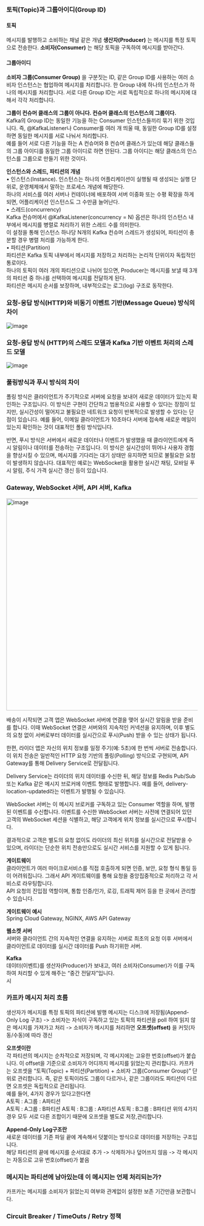 ### 토픽(Topic)과 그룹아이디(Group ID)
#### 토픽
메시지를 발행하고 소비하는 채널 같은 개념 **생산자(Producer)** 는 메시지를 특정 토픽으로 전송한다.
**소비자(Consumer)** 는 해당 토픽을 구독하여 메시지를 받아간다.  
#### 그룹아이디
**소비자 그룹(Consumer Group)** 을 구분짓는 ID, 같은 Group ID를 사용하는 여러 소비자 인스턴스는 협업하여 메시지를 처리합니다. 한 Group 내에 하나의 인스턴스가 하나의 메시지를 처리합니다.
서로 다른 Group ID는 서로 독립적으로 하나의 메시지에 대해서 각각 처리합니다.  

**그룹이 컨슈머 클래스의 그룹이 아니다. 컨슈머 클래스의 인스턴스의 그룹이다.**  
Kafka의 Group ID는 동일한 기능을 하는 Consumer 인스턴스들끼리 묶기 위한 것입니다.
즉, @KafkaListener나 Consumer를 여러 개 띄울 때, 동일한 Group ID를 설정하면 동일한 메시지를 서로 나눠서 처리합니다.  
예를 들어 서로 다른 기능을 하는 A 컨슈머와 B 컨슈머 클래스가 있는데 해당 클래스들의 그룹 아이디를 동일한 그룹 아이디로 하면 안된다. 그룹 아이디는 해당 클래스의 인스턴스를 그룹으로 만들기 위한 것이다.

**인스턴스와 스레드, 파티션의 개념**  
•	인스턴스(Instance). 
인스턴스는 하나의 어플리케이션이 실행될 때 생성되는 실행 단위로, 운영체제에서 말하는 프로세스 개념에 해당한다.  
하나의 서비스를 여러 서버나 컨테이너에 배포하여 서버 이중화 또는 수평 확장을 하게 되면, 어플리케이션 인스턴스도 그 수만큼 늘어난다.  
•	스레드(concurrency)  
Kafka 컨슈머에서 @KafkaListener(concurrency = N) 옵션은 하나의 인스턴스 내부에서 메시지를 병렬로 처리하기 위한 스레드 수를 의미한다.  
이 설정을 통해 인스턴스 하나당 N개의 Kafka 컨슈머 스레드가 생성되어, 파티션이 충분할 경우 병렬 처리를 가능하게 한다.  
•	파티션(Partition)  
파티션은 Kafka 토픽 내부에서 메시지를 저장하고 처리하는 논리적 단위이자 독립적인 통로이다.  
하나의 토픽이 여러 개의 파티션으로 나뉘어 있으면, Producer는 메시지를 보낼 때 3개의 파티션 중 하나를 선택하여 메시지를 전달하게 된다.  
파티션은 메시지 순서를 보장하며, 내부적으로는 로그(log) 구조로 동작한다.  

### 요청-응답 방식(HTTP)와 비동기 이벤트 기반(Message Queue) 방식의 차이
![image](https://github.com/user-attachments/assets/44e158e9-2f84-4c4c-a046-697ef100002c)  

### 요청-응답 방식 (HTTP)의 스레드 모델과 Kafka 기반 이벤트 처리의 스레드 모델

![image](https://github.com/user-attachments/assets/70067e81-19a5-4c7e-9b71-b21124910ff0)

### 풀링방식과 푸시 방식의 차이
폴링 방식은 클라이언트가 주기적으로 서버에 요청을 보내어 새로운 데이터가 있는지 확인하는 구조입니다. 이 방식은 구현이 간단하고 범용적으로 사용할 수 있다는 장점이 있지만, 실시간성이 떨어지고 불필요한 네트워크 요청이 반복적으로 발생할 수 있다는 단점이 있습니다. 예를 들어, 이메일 클라이언트가 10초마다 서버에 접속해 새로운 메일이 있는지 확인하는 것이 대표적인 폴링 방식입니다.  
  
반면, 푸시 방식은 서버에서 새로운 데이터나 이벤트가 발생했을 때 클라이언트에게 즉시 알림이나 데이터를 전송하는 구조입니다. 이 방식은 실시간성이 뛰어나 사용자 경험을 향상시킬 수 있으며, 메시지를 기다리는 대기 상태만 유지하면 되므로 불필요한 요청이 발생하지 않습니다. 대표적인 예로는 WebSocket을 활용한 실시간 채팅, 모바일 푸시 알림, 주식 가격 실시간 갱신 등이 있습니다.  

### Gateway, WebSocket 서버, API 서버, Kafka
<img width="558" alt="image" src="https://github.com/user-attachments/assets/1536f251-d7b1-4a71-88a4-d5a47b75c244" />   
  
배송이 시작되면 고객 앱은 WebSocket 서버에 연결을 맺어 실시간 알림을 받을 준비를 합니다. 이때 WebSocket 연결은 서버와의 지속적인 커넥션을 유지하며, 이후 별도의 요청 없이 서버로부터 데이터를 실시간으로 푸시(Push) 받을 수 있는 상태가 됩니다.  

한편, 라이더 앱은 자신의 위치 정보를 일정 주기(예: 5초)에 한 번씩 서버로 전송합니다. 이 위치 전송은 일반적인 HTTP 요청 기반의 폴링(Polling) 방식으로 구현되며, API Gateway를 통해 Delivery Service로 전달됩니다.  

Delivery Service는 라이더의 위치 데이터를 수신한 뒤, 해당 정보를 Redis Pub/Sub 또는 Kafka 같은 메시지 브로커에 이벤트 형태로 발행합니다. 예를 들어, delivery-location-updated라는 이벤트가 발행될 수 있습니다.  

WebSocket 서버는 이 메시지 브로커를 구독하고 있는 Consumer 역할을 하며, 발행된 이벤트를 수신합니다. 이벤트를 수신한 WebSocket 서버는 사전에 연결되어 있던 고객의 WebSocket 세션을 식별하고, 해당 고객에게 위치 정보를 실시간으로 푸시합니다.  

결과적으로 고객은 별도의 요청 없이도 라이더의 최신 위치를 실시간으로 전달받을 수 있으며, 라이더는 단순한 위치 전송만으로도 실시간 서비스를 지원할 수 있게 됩니다.  

**게이트웨이**  
클라이언트가 여러 마이크로서비스를 직접 호출하게 되면 인증, 보안, 요청 형식 통일 등이 어려워집니다. 
그래서 API 게이트웨이를 통해 요청을 중앙집중적으로 처리하고 각 서비스로 라우팅합니다.   
API 요청의 진입점 역할이며, 통합 인증/인가, 로깅, 트래픽 제어 등을 한 곳에서 관리할 수 있습니다.  
  
**게이트웨이 예시**  
Spring Cloud Gateway, NGINX, AWS API Gateway
  
**웹소켓 서버**  
서버와 클라이언트 간의 지속적인 연결을 유지하는 서버로 최초의 요청 이후 서버에서 클라이언트로 데이터를 실시간 데이터를 Push 하기위한 서버. 
   
**Kafka**  
데이터(이벤트)를 생산자(Producer)가 보내고, 여러 소비자(Consumer)가 이를 구독하여 처리할 수 있게 해주는 “중간 전달자”입니다.  
시
### 카프카 메시지 처리 흐름
생산자가 메시지를 특정 토픽의 파티션에 발행 메시지는 디스크에 저장됨(Append-Only Log 구조)
-> 소비자는 자식이 구독하고 있는 토픽의 파티션을 poll 하여 읽지 않은 메시지를 가져가고 처리 -> 소비자가 메시지를 처리하면 **오프셋(offset)** 을 커밋(자동/수동)에 따라 갱신

**오프셋이란**  
각 파티션의 메시지는 순차적으로 저장되며, 각 메시지에는 고유한 번호(offset)가 붙습니다. 이 offset을 기준으로 소비자가 어디까지 메시지를 읽었는지 관리합니다. 카프카는 오프셋을 “토픽(Topic) + 파티션(Partition) + 소비자 그룹(Consumer Group)” 단위로 관리합니다.
즉, 같은 토픽이라도 그룹이 다르거나, 같은 그룹이라도 파티션이 다르면 오프셋은 독립적으로 관리됩니다.  
예를 들어, 4가지 경우가 있다고한다면  
A토픽 : A그룹 : A파티션  
A토픽 : A그룹 : B파티션
A토픽 : B그룹 : A파티션
A토픽 : B그룹 : B파티션
위의 4가지 경우 모두 서로 다른 조합이기 때문에 오프셋을 별도로 저장,관리합니다.  

**Append-Only Log구조란**  
새로운 데이터를 기존 파일 끝에 계속해서 덧붙이는 방식으로 데이터를 저장하는 구조입니다.    
해당 파티션의 끝에 메시지를 순서대로 추가 -> 삭제하거나 덮어쓰지 않음 -> 각 메시지는 자동으로 고유 번호(offset)가 붙음

### 메시지는 파티션에 남아있는데 이 메시지는 언제 처리되는가?
카프카는 메시지를 소비자가 읽었는지 여부와 관계없이 설정한 보존 기간만큼 보관합니다.  


### Circuit Breaker / TimeOuts / Retry 정책

